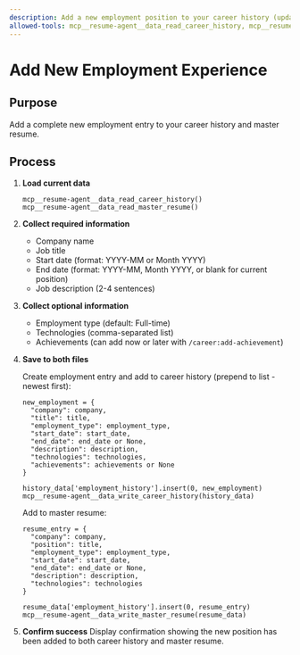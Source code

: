 ```yaml
---
description: Add a new employment position to your career history (updates resumes/career-history.yaml and master resume)
allowed-tools: mcp__resume-agent__data_read_career_history, mcp__resume-agent__data_write_career_history, mcp__resume-agent__data_read_master_resume, mcp__resume-agent__data_write_master_resume
---
```


# Add New Employment Experience

## Purpose
Add a complete new employment entry to your career history and master resume.

## Process

1. **Load current data**
   ```
   mcp__resume-agent__data_read_career_history()
   mcp__resume-agent__data_read_master_resume()
   ```

2. **Collect required information**
   - Company name
   - Job title
   - Start date (format: YYYY-MM or Month YYYY)
   - End date (format: YYYY-MM, Month YYYY, or blank for current position)
   - Job description (2-4 sentences)

3. **Collect optional information**
   - Employment type (default: Full-time)
   - Technologies (comma-separated list)
   - Achievements (can add now or later with `/career:add-achievement`)

4. **Save to both files**

   Create employment entry and add to career history (prepend to list - newest first):
   ```
   new_employment = {
     "company": company,
     "title": title,
     "employment_type": employment_type,
     "start_date": start_date,
     "end_date": end_date or None,
     "description": description,
     "technologies": technologies,
     "achievements": achievements or None
   }

   history_data['employment_history'].insert(0, new_employment)
   mcp__resume-agent__data_write_career_history(history_data)
   ```

   Add to master resume:
   ```
   resume_entry = {
     "company": company,
     "position": title,
     "employment_type": employment_type,
     "start_date": start_date,
     "end_date": end_date or None,
     "description": description,
     "technologies": technologies
   }

   resume_data['employment_history'].insert(0, resume_entry)
   mcp__resume-agent__data_write_master_resume(resume_data)
   ```

5. **Confirm success**
   Display confirmation showing the new position has been added to both career history and master resume.
